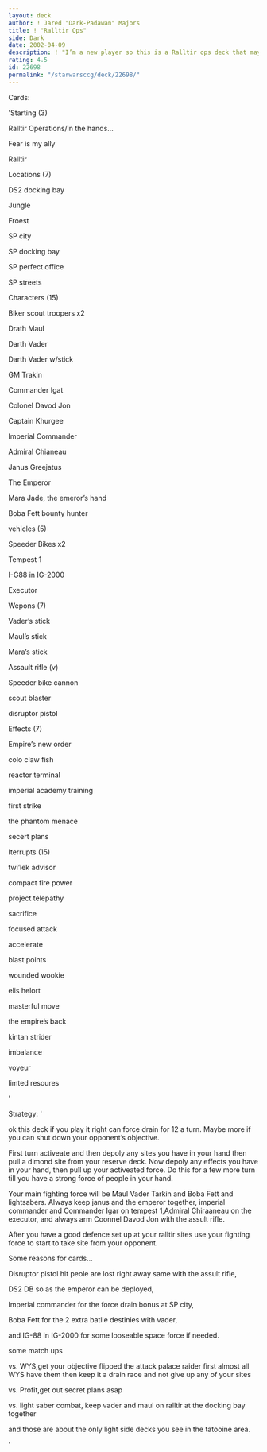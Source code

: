 ```yaml
---
layout: deck
author: ! Jared "Dark-Padawan" Majors
title: ! "Ralltir Ops"
side: Dark
date: 2002-04-09
description: ! "I’m a new player so this is a Ralltir ops deck that may seem a little strange."
rating: 4.5
id: 22698
permalink: "/starwarsccg/deck/22698/"
---
```

Cards: 

'Starting (3)


Ralltir Operations/in the hands...

Fear is my ally

Ralltir


Locations (7)


DS2 docking bay

Jungle 

Froest

SP city

SP docking bay

SP perfect office

SP streets


Characters (15)


Biker scout troopers x2

Drath Maul

Darth Vader

Darth Vader w/stick

GM Trakin

Commander Igat

Colonel Davod Jon

Captain Khurgee

Imperial Commander

Admiral Chianeau

Janus Greejatus

The Emperor

Mara Jade, the emeror’s hand 

Boba Fett bounty hunter


vehicles (5)


Speeder Bikes x2

Tempest 1

I-G88 in IG-2000

Executor


Wepons (7)


Vader’s stick 

Maul’s stick

Mara’s stick

Assault rifle (v)

Speeder bike cannon

scout blaster

disruptor pistol


Effects (7)


Empire’s new order

colo claw fish

reactor terminal 

imperial academy training

first strike

the phantom menace

secert plans


Iterrupts (15)

twi’lek advisor

compact fire power

project telepathy 

sacrifice

focused attack 

accelerate

blast points

wounded wookie

elis helort

masterful move

the empire’s back

kintan strider

imbalance

voyeur

limted resoures






'

Strategy: '

ok this deck if you play it right can force drain for 12 a turn. Maybe more if you can shut down your opponent’s objective.


First turn activeate and then depoly any sites you have in your hand then pull a dimond site from your reserve deck. Now depoly any effects you have in your hand, then pull up your activeated force. Do this for a few more turn till you have a strong force of people in your hand. 


Your main fighting force will be Maul Vader Tarkin and Boba Fett and lightsabers. Always keep janus and the emperor together, imperial commander and Commander Igar on tempest 1,Admiral Chiraaneau on the executor, and always arm Coonnel Davod Jon with the assult rifle.


After you have a good defence set up at your ralltir sites use your fighting force to start to take site from your opponent.


Some reasons for cards...

Disruptor pistol hit peole are lost right away same with the assult rifle,


DS2 DB so as the emperor can be deployed,


Imperial commander for the force drain bonus at SP city,


Boba Fett for the 2 extra batlle destinies with vader,


and IG-88 in IG-2000 for some looseable space force if needed.


some match ups


vs. WYS,get your objective flipped the attack palace raider first almost all WYS have them then keep it a drain race and not give up any of your sites


vs. Profit,get out secret plans asap


vs. light saber combat, keep vader and maul on ralltir at the docking bay together


and those are about the only light side decks you see in the tatooine area.


'
